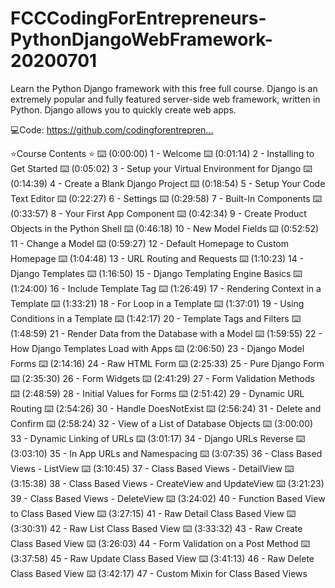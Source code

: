 # FCCCodingForEntrepreneurs-PythonDjangoWebFramework-20200701

Learn the Python Django framework with this free full course. Django is an extremely popular and fully featured server-side web framework, written in Python. Django allows you to quickly create web apps.

💻Code: https://github.com/codingforentrepren...​

⭐️Course Contents ⭐️
⌨️ (0:00:00​) 1 - Welcome
⌨️ (0:01:14​) 2 - Installing to Get Started
⌨️ (0:05:02​) 3 - Setup your Virtual Environment for Django
⌨️ (0:14:39​) 4 - Create a Blank Django Project
⌨️ (0:18:54​) 5 - Setup Your Code Text Editor
⌨️ (0:22:27​) 6 - Settings
⌨️ (0:29:58​) 7 - Built-In Components
⌨️ (0:33:57​) 8 - Your First App Component
⌨️ (0:42:34​) 9 - Create Product Objects in the Python Shell
⌨️ (0:46:18​) 10 - New Model Fields
⌨️ (0:52:52​) 11 - Change a Model
⌨️ (0:59:27​) 12 - Default Homepage to Custom Homepage
⌨️ (1:04:48​) 13 - URL Routing and Requests
⌨️ (1:10:23​) 14 - Django Templates
⌨️ (1:16:50​) 15 - Django Templating Engine Basics
⌨️ (1:24:00​) 16 - Include Template Tag
⌨️ (1:26:49​) 17 - Rendering Context in a Template
⌨️ (1:33:21​) 18 - For Loop in a Template
⌨️ (1:37:01​) 19 - Using Conditions in a Template
⌨️ (1:42:17​) 20 - Template Tags and Filters
⌨️ (1:48:59​) 21 - Render Data from the Database with a Model
⌨️ (1:59:55​) 22 - How Django Templates Load with Apps
⌨️ (2:06:50​) 23 - Django Model Forms
⌨️ (2:14:16​) 24 - Raw HTML Form
⌨️ (2:25:33​) 25 - Pure Django Form
⌨️ (2:35:30​) 26 - Form Widgets
⌨️ (2:41:29​) 27 - Form Validation Methods
⌨️ (2:48:59​) 28 - Initial Values for Forms
⌨️ (2:51:42​) 29 - Dynamic URL Routing
⌨️ (2:54:26​) 30 - Handle DoesNotExist
⌨️ (2:56:24​) 31 - Delete and Confirm
⌨️ (2:58:24​) 32 - View of a List of Database Objects
⌨️ (3:00:00​) 33 - Dynamic Linking of URLs
⌨️ (3:01:17​) 34 - Django URLs Reverse
⌨️ (3:03:10​) 35 - In App URLs and Namespacing
⌨️ (3:07:35​) 36 - Class Based Views - ListView
⌨️ (3:10:45​) 37 - Class Based Views - DetailView
⌨️ (3:15:38​) 38 - Class Based Views - CreateView and UpdateView
⌨️ (3:21:23​) 39 - Class Based Views - DeleteView
⌨️ (3:24:02​) 40 - Function Based View to Class Based View
⌨️ (3:27:15​) 41 - Raw Detail Class Based View
⌨️ (3:30:31​) 42 - Raw List Class Based View
⌨️ (3:33:32​) 43 - Raw Create Class Based View
⌨️ (3:26:03​) 44 - Form Validation on a Post Method
⌨️ (3:37:58​) 45 - Raw Update Class Based View
⌨️ (3:41:13​) 46 - Raw Delete Class Based View
⌨️ (3:42:17​) 47 - Custom Mixin for Class Based Views
